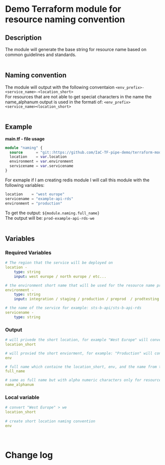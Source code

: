# Demo Terraform module for resource naming convention

## Description
The module will generate the base string for resource name based on common guidelines and standards.  
<br />

## Naming convention 
The module will output with the following conventaion `<env_prefix>-<service_name>-<location_short>`  
For resources that are not able to get speciat characters in the name the name_alphanum output is used in the formati of:  `<env_prefix><service_name><location_short>`  
<br />

## Example
 **main.tf - file usage**  
 
```terraform
module "naming" {
  source      = "git::https://github.com/IaC-TF-pipe-demo/terraform-modules.git//general/naming"
  location    = var.location
  environment = var.environment
  servicename = var.servicename
}
```

For exmaple if I am creating redis module I will call this module with the following variables:  
```terraform
location    = "west europe"  
servicename = "example-api-rds"  
environment = "production"  
```
To get the output: `${module.naming.full_name}`  
The output will be: `prod-example-api-rds-we`  
<br />

## Variables
### Required Variables
```yaml
# The region that the service will be deployed on 
location -
    type: string
    input: west europe / north europe / etc... 

# the environment short name that will be used for the resource name prefix 
environment -
    type: string
    input: integration / staging / production / preprod  / prodtesting / pci

# the name of the service for example: sts-b-api/sts-b-api-rds
servicename -
    type: string
```

### Output
```yaml
# will privede the short location, for example "West Europe" will convert to > we
location_short

# will provied the short enviorment, for example: "Production" will convert to > prod
env

# full name which containe the location_short, env, and the name from the caller module
full_name

# same as full name but with alpha numeric characters only for resource compliance
name_alphanum
```
### Local variable 
```yaml
# convert "West Europe" > we
location_short 
  
# create short location naming convention  
env
```
<br />

# Change log

